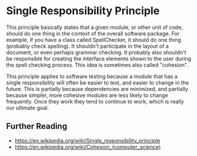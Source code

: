 # Single Responsibility Principle

This principle basically states that a given module, or other unit of code,
should do one thing in the context of the overall software package. For example,
if you have a class called SpellChecker, it should do one thing (probably check
spelling). It shouldn't participate in the layout of a document, or even perhaps
grammar checking. It probably also shouldn't be responsible for creating the
interface elements shown to the user during the spell checking process. This
idea is sometimes also called "cohesion".

This principle applies to software testing because a module that has a single
responsibility will often be easier to test, and easier to change in the future.
This is partially because dependencies are minimized, and partially because
simpler, more cohesive modules are less likely to change frequently. Once they
work they tend to continue to work, which is really our ultimate goal.

## Further Reading

  * <https://en.wikipedia.org/wiki/Single_responsibility_principle>
  * <https://en.wikipedia.org/wiki/Cohesion_(computer_science)>

